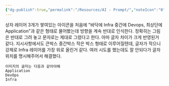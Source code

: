 ```yaml
---
{"dg-publish":true,"permalink":"/Resources/AI - Prompt/","noteIcon":"0","created":"2023-11-18T17:29:32.658+09:00","updated":"2023-12-28T01:08:27.391+09:00"}
---
```





상자 레이어 3개가 쌓여있는 아이콘을 처음에 "바닥에 Infra 중간에 Devops, 최상단에 Application"과 같은 형태로 물어봤는데 방향을 계속 반대로 인식한다. 정확히는 그림은 반대로 그려 놓고 문자로는 제대로 그렸다고 한다.
아마 글자 차이가 크게 반영된거 같다. 지시사항에서도 큰박스 중간박스 작은 박스 형태로 이루어질텐데, 글자가 작으니 강제로 Infra 레이어를 가장 위로 올린거 같다. 여러 시도를 했는데도 잘 안되다가 글자 위치를 명시해주어서 해결했다.
```
이미지의 글자는 다음과 같아야해
Application
DevOps
Infra
```
